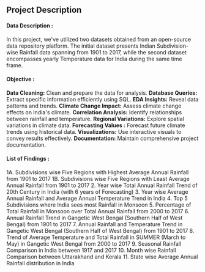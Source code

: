 ## Project Description

#### Data Description :
In this project, we've utilized two datasets obtained from an open-source data repository platform.
The initial dataset presents Indian Subdivision-wise Rainfall data spanning from 1901 to 2017,
while the second dataset encompasses yearly Temperature data for India during the same time frame.

#### Objective :
**Data Cleaning:** Clean and prepare the data for analysis.
**Database Queries:** Extract specific information efficiently using SQL.
**EDA Insights:** Reveal data patterns and trends.
**Climate Change Impact:** Assess climate change effects on India's climate.
**Correlation Analysis:** Identify relationships between rainfall and temperature.
**Regional Variations:** Explore spatial variations in climate data.
**Forecasting Values :** Forecast future climate trends using historical data.
**Visualizations:** Use interactive visuals to convey results effectively.
**Documentation:** Maintain comprehensive project documentation.

#### List of Findings :
1A. Subdivisions wise Five Regions with Highest Average Annual Rainfall from 1901 to 2017
1B. Subdivisions wise Five Regions with Least Average Annual Rainfall from 1901 to 2017
2. Year wise Total Annual Rainfall Trend of 20th Century in India (with 6 years of Forecasting)
3. Year wise Average Annual Rainfall and Average Annual Temperature Trend in India
4. Top 5 Subdivisions where India sees most Rainfall in Monsoon
5. Percentage of Total Rainfall in Monsoon over Total Annual Rainfall from 2000 to 2017
6. Annual Rainfall Trend in Gangetic West Bengal (Southern Half of West Bengal) from 1901 to 2017
7. Annual Rainfall and Temperature Trend in Gangetic West Bengal (Southern Half of West Bengal) from 1901 to 2017
8. Trend of Average Temperature and Total Rainfall in SUMMER (March to May) in Gangetic West Bengal from 2000 to 2017
9. Seasonal Rainfall Comparison in India between 1917 and 2017
10. Month wise Rainfall Comparison between Uttarakhand and Kerala
11. State wise Average Annual Rainfall distribution in India
